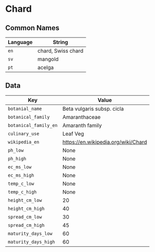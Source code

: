 # Chard

## Common Names

Language|String
-|-
`en`|chard, Swiss chard
`sv`|mangold
`pt`|acelga


## Data

Key|Value
-|-
`botanial_name`|Beta vulgaris subsp. cicla
`botanical_family`|Amaranthaceae
`botanical_family_en`|Amaranth family
`culinary_use`|Leaf Veg
`wikipedia_en`|https://en.wikipedia.org/wiki/Chard
`ph_low`|None
`ph_high`|None
`ec_ms_low`|None
`ec_ms_high`|None
`temp_c_low`|None
`temp_c_high`|None
`height_cm_low`|20
`height_cm_high`|40
`spread_cm_low`|30
`spread_cm_high`|45
`maturity_days_low`|60
`maturity_days_high`|60


